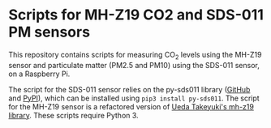 # Scripts for MH-Z19 CO2 and SDS-011 PM sensors

This repository contains scripts for measuring CO<sub>2</sub> levels using the MH-Z19 sensor and particulate matter (PM2.5 and PM10) using the SDS-011 sensor, on a Raspberry Pi.

The script for the SDS-011 sensor relies on the py-sds011 library ([GitHub](https://github.com/ikalchev/py-sds011) and [PyPI](https://pypi.org/project/py-sds011/)), which can be installed using `pip3 install py-sds011`. The script for the MH-Z19 sensor is a refactored version of [Ueda Takeyuki's mh-z19 library](https://github.com/UedaTakeyuki/mh-z19). These scripts require Python 3.